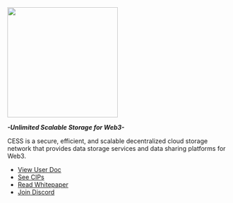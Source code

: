 
<img src="https://user-images.githubusercontent.com/15166250/201052584-ad676518-73aa-4405-9ee9-80ea33d96e38.png" width = "250" align=center />

_**-Unlimited Scalable Storage for Web3-**_

CESS is a secure, efficient, and scalable decentralized cloud storage network that provides data storage services and data sharing platforms for Web3.

- [View User Doc](https://github.com/CESSProject/cess/wiki)
- [See CIPs](https://github.com/CESSProject/CIPs)
- [Read Whitepaper](https://github.com/CESSProject/Whitepaper)
- [Join Discord](http://discord.gg/cess)
